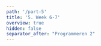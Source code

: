 ```yaml
---
path: '/part-5'
title: '5. Week 6-7'
overview: true
hidden: false
separator_after: "Programmeren 2"
---
```


<pages-in-this-section></pages-in-this-section>

<exercises-in-this-section></exercises-in-this-section>
